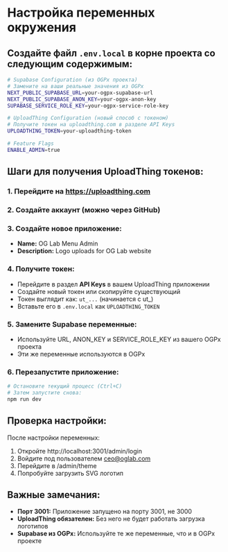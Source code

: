 # Настройка переменных окружения

## Создайте файл `.env.local` в корне проекта со следующим содержимым:

```bash
# Supabase Configuration (из OGPx проекта)
# Замените на ваши реальные значения из OGPx
NEXT_PUBLIC_SUPABASE_URL=your-ogpx-supabase-url
NEXT_PUBLIC_SUPABASE_ANON_KEY=your-ogpx-anon-key
SUPABASE_SERVICE_ROLE_KEY=your-ogpx-service-role-key

# UploadThing Configuration (новый способ с токеном)
# Получите токен на uploadthing.com в разделе API Keys
UPLOADTHING_TOKEN=your-uploadthing-token

# Feature Flags
ENABLE_ADMIN=true
```

## Шаги для получения UploadThing токенов:

### 1. Перейдите на https://uploadthing.com
### 2. Создайте аккаунт (можно через GitHub)
### 3. Создайте новое приложение:
   - **Name:** OG Lab Menu Admin
   - **Description:** Logo uploads for OG Lab website

### 4. Получите токен:
   - Перейдите в раздел **API Keys** в вашем UploadThing приложении
   - Создайте новый токен или скопируйте существующий
   - Токен выглядит как: `ut_...` (начинается с ut_)
   - Вставьте его в `.env.local` как `UPLOADTHING_TOKEN`

### 5. Замените Supabase переменные:
   - Используйте URL, ANON_KEY и SERVICE_ROLE_KEY из вашего OGPx проекта
   - Эти же переменные используются в OGPx

### 6. Перезапустите приложение:
```bash
# Остановите текущий процесс (Ctrl+C)
# Затем запустите снова:
npm run dev
```

## Проверка настройки:

После настройки переменных:
1. Откройте http://localhost:3001/admin/login
2. Войдите под пользователем ceo@oglab.com
3. Перейдите в /admin/theme
4. Попробуйте загрузить SVG логотип

## Важные замечания:

- **Порт 3001:** Приложение запущено на порту 3001, не 3000
- **UploadThing обязателен:** Без него не будет работать загрузка логотипов
- **Supabase из OGPx:** Используйте те же переменные, что и в OGPx проекте
